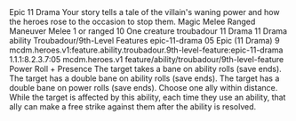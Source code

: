 <ability>
  <name>Epic</name>
  <cost>11 Drama</cost>
  <flavor>Your story tells a tale of the villain&apos;s waning power and how the heroes rose to the occasion to stop them.</flavor>
  <keywords>
    <keyword>Magic</keyword>
    <keyword>Melee</keyword>
    <keyword>Ranged</keyword>
  </keywords>
  <type>Maneuver</type>
  <distance>Melee 1 or ranged 10</distance>
  <target>One creature</target>
  <metadata>
    <class>troubadour</class>
    <cost>11 Drama</cost>
    <cost_amount>11</cost_amount>
    <cost_resource>Drama</cost_resource>
    <feature_type>ability</feature_type>
    <file_dpath>Troubadour/9th-Level Features</file_dpath>
    <item_id>epic-11-drama</item_id>
    <item_index>05</item_index>
    <item_name>Epic (11 Drama)</item_name>
    <level>9</level>
    <scc>mcdm.heroes.v1:feature.ability.troubadour.9th-level-feature:epic-11-drama</scc>
    <scdc>1.1.1:8.2.3.7:05</scdc>
    <source>mcdm.heroes.v1</source>
    <type>feature/ability/troubadour/9th-level-feature</type>
  </metadata>
  <effects>
    <effect type="roll">
      <roll>Power Roll + Presence</roll>
      <t1>The target takes a bane on ability rolls (save ends).</t1>
      <t2>The target has a double bane on ability rolls (save ends).</t2>
      <t3>The target has a double bane on power rolls (save ends).</t3>
    </effect>
    <effect type="mundane">Choose one ally within distance. While the target is affected by this ability, each time they use an ability, that ally can make a free strike against them after the ability is resolved.</effect>
  </effects>
</ability>
